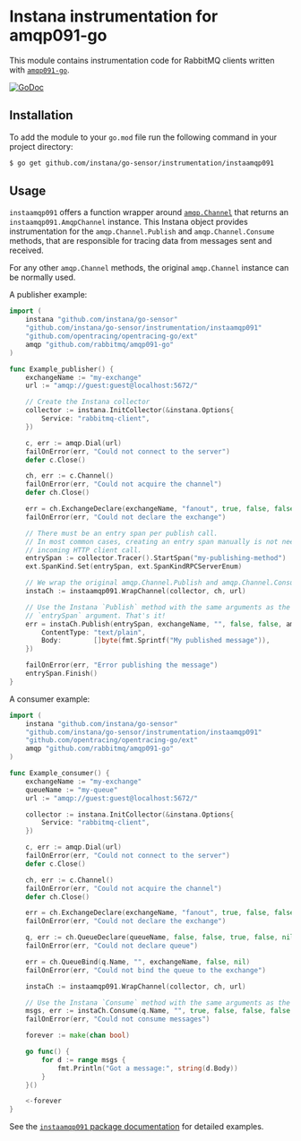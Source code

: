 Instana instrumentation for amqp091-go
==========================================

This module contains instrumentation code for RabbitMQ clients written with [`amqp091-go`](https://github.com/rabbitmq/amqp091-go).

[![GoDoc](https://pkg.go.dev/badge/github.com/instana/go-sensor/instrumentation/instaamqp091)][godoc]


Installation
------------

To add the module to your `go.mod` file run the following command in your project directory:

```bash
$ go get github.com/instana/go-sensor/instrumentation/instaamqp091
```

Usage
-----

`instaamqp091` offers a function wrapper around [`amqp.Channel`][amqp.Channel] that returns an `instaamqp091.AmqpChannel` instance.
This Instana object provides instrumentation for the `amqp.Channel.Publish` and `amqp.Channel.Consume` methods, that are
responsible for tracing data from messages sent and received.

For any other `amqp.Channel` methods, the original `amqp.Channel` instance can be normally used.

A publisher example:

```go
import (
	instana "github.com/instana/go-sensor"
	"github.com/instana/go-sensor/instrumentation/instaamqp091"
	"github.com/opentracing/opentracing-go/ext"
	amqp "github.com/rabbitmq/amqp091-go"
)

func Example_publisher() {
	exchangeName := "my-exchange"
	url := "amqp://guest:guest@localhost:5672/"

	// Create the Instana collector
	collector := instana.InitCollector(&instana.Options{
		Service: "rabbitmq-client",
	})

	c, err := amqp.Dial(url)
	failOnError(err, "Could not connect to the server")
	defer c.Close()

	ch, err := c.Channel()
	failOnError(err, "Could not acquire the channel")
	defer ch.Close()

	err = ch.ExchangeDeclare(exchangeName, "fanout", true, false, false, false, nil)
	failOnError(err, "Could not declare the exchange")

	// There must be an entry span per publish call.
	// In most common cases, creating an entry span manually is not needed, as the entry span is originated from an
	// incoming HTTP client call.
	entrySpan := collector.Tracer().StartSpan("my-publishing-method")
	ext.SpanKind.Set(entrySpan, ext.SpanKindRPCServerEnum)

	// We wrap the original amqp.Channel.Publish and amqp.Channel.Consume methods into an Instana object.
	instaCh := instaamqp091.WrapChannel(collector, ch, url)

	// Use the Instana `Publish` method with the same arguments as the original `Publish` method, with the additional
	// `entrySpan` argument. That's it!
	err = instaCh.Publish(entrySpan, exchangeName, "", false, false, amqp.Publishing{
		ContentType: "text/plain",
		Body:        []byte(fmt.Sprintf("My published message")),
	})

	failOnError(err, "Error publishing the message")
	entrySpan.Finish()
}
```

A consumer example:

```go
import (
	instana "github.com/instana/go-sensor"
	"github.com/instana/go-sensor/instrumentation/instaamqp091"
	"github.com/opentracing/opentracing-go/ext"
	amqp "github.com/rabbitmq/amqp091-go"
)

func Example_consumer() {
	exchangeName := "my-exchange"
	queueName := "my-queue"
	url := "amqp://guest:guest@localhost:5672/"

	collector := instana.InitCollector(&instana.Options{
		Service: "rabbitmq-client",
	})

	c, err := amqp.Dial(url)
	failOnError(err, "Could not connect to the server")
	defer c.Close()

	ch, err := c.Channel()
	failOnError(err, "Could not acquire the channel")
	defer ch.Close()

	err = ch.ExchangeDeclare(exchangeName, "fanout", true, false, false, false, nil)
	failOnError(err, "Could not declare the exchange")

	q, err := ch.QueueDeclare(queueName, false, false, true, false, nil)
	failOnError(err, "Could not declare queue")

	err = ch.QueueBind(q.Name, "", exchangeName, false, nil)
	failOnError(err, "Could not bind the queue to the exchange")

	instaCh := instaamqp091.WrapChannel(collector, ch, url)

	// Use the Instana `Consume` method with the same arguments as the original `Consume` method.
	msgs, err := instaCh.Consume(q.Name, "", true, false, false, false, nil)
	failOnError(err, "Could not consume messages")

	forever := make(chan bool)

	go func() {
		for d := range msgs {
			fmt.Println("Got a message:", string(d.Body))
		}
	}()

	<-forever
}
```


See the [`instaamqp091` package documentation][godoc] for detailed examples.


[godoc]: https://pkg.go.dev/github.com/instana/go-sensor/instrumentation/instaamqp091
[instaamqp091.WrapChannel]: https://pkg.go.dev/github.com/instana/go-sensor/instrumentation/instaamqp091#WrapChannel
[amqp.Channel]: https://pkg.go.dev/github.com/rabbitmq/amqp091-go#Channel

